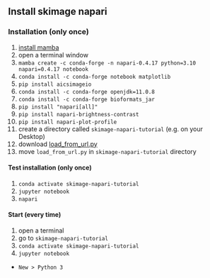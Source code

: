 ## Install skimage napari

### Installation (only once)

1. [install mamba](https://github.com/conda-forge/miniforge#mambaforge)
1. open a terminal window
1. `mamba create -c conda-forge -n napari-0.4.17 python=3.10 napari=0.4.17 notebook`
1. `conda install -c conda-forge notebook matplotlib`
1. `pip install aicsimageio`
1. `conda install -c conda-forge openjdk=11.0.8`
1. `conda install -c conda-forge bioformats_jar`
1. `pip install "napari[all]"`
1. `pip install napari-brightness-contrast`
1. `pip install napari-plot-profile`
1. create a directory called `skimage-napari-tutorial` (e.g. on your Desktop)
1. download [load_from_url.py](https://neubias.github.io/training-resources/functions/load_from_url.py) 
1. move `load_from_url.py` in `skimage-napari-tutorial` directory

#### Test installation (only once)

1. `conda activate skimage-napari-tutorial`
1. `jupyter notebook`
1. `napari`

#### Start (every time)

1. open a terminal
1. go to `skimage-napari-tutorial`
1. `conda activate skimage-napari-tutorial`
1. `jupyter notebook`
  - `New > Python 3`
